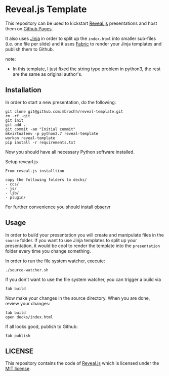# Reveal.js Template 

This repository can be used to kickstart [Reveal.js](http://lab.hakim.se/reveal-js/) 
presentations and host them on [Github Pages](http://pages.github.com/).

It also uses [Jinja](http://jinja.pocoo.org/) in order to split up the 
`index.html` into smaller sub-files (i.e. one file per slide) and it uses
[Fabric](http://docs.fabfile.org/) to render your Jinja templates and publish
them to Github.

note:
* In this template, I just fixed the string type problem in python3, the rest are the same as original author's.

## Installation

In order to start a new presentation, do the following:

    git clone git@github.com:mbrochh/reveal-template.git
    rm -rf .git
    git init
    git add .
    git commit -am "Initial commit"
    mkvirtualenv -p python2.7 reveal-template 
    workon reveal-template 
    pip install -r requirements.txt

Now you should have all necessary Python software installed. 

Setup revearl.js

    From reveal.js installtion

    copy the following folders to decks/
    - ccs/
    - js/
    - lib/
    - plugin/

For further convenience you should install [observr](https://github.com/kevinburke/observr/) 

## Usage

In order to build your presentation you will create and manipulate files in 
the `source` folder. If you want to use Jinja templates to split up your
presentation, it would be cool to render the template into the `presentation`
folder every time you change something. 

In order to run the file system watcher, execute:

    ./source-watcher.sh

If you don't want to use the file system watcher, you can trigger a build via

    fab build

Now make your changes in the source directory. When you are done, review your
changes:

    fab build
    open decks/index.html

If all looks good, publish to Github:

    fab publish


## LICENSE

This repository contains the code of [Reveal.js](https://github.com/hakimel/reveal.js)
which is licensed under the [MIT license](https://github.com/hakimel/reveal.js/blob/master/LICENSE).
